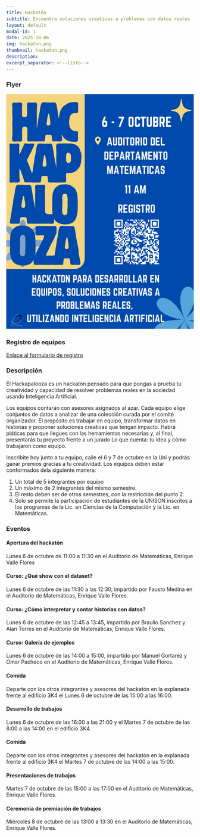```yaml
---
title: Hackatón
subtitle: Encuentra soluciones creativas a problemas con datos reales
layout: default
modal-id: 1
date: 2025-10-06
img: hackaton.png
thumbnail: hackaton.png
description: 
excerpt_separator: <!--listo-->
---
```


### Flyer

<img src="/img/hackapalooza.jpeg" alt="Flyer hackapalooza" class="img-responsive img-centered">

### Registro de equipos

[Enlace al formulario de registro](https://forms.cloud.microsoft/r/1wQzQzt7gi)

### Descripción

El Hackapalooza es un hackatón pensado para que pongas a prueba tu creatividad y capacidad de resolver problemas reales en la sociedad usando Inteligencia Artificial.

Los equipos contarán con asesores asignados al azar. Cada equipo elige conjuntos de datos a analizar de una colección curada por el comité organizador. El propósito es trabajar en equipo, transformar datos en historias y proponer soluciones creativas que tengan impacto. Habrá pláticas para que llegues con las herramientas necesarias y, al final, presentarás tu proyecto frente a un jurado Lo que cuenta: tu idea y cómo trabajaron como equipo.

Inscribite hoy junto a tu equipo, caile el 6 y 7 de octubre en la Uni y podrás ganar premios gracias a tu creatividad. Los equipos deben estar conformados dela siguiente manera:
1. Un total de 5 integrantes por equipo
2. Un máximo de 2 integrantes del mismo semestre.
3. El resto deben ser de otros semestres, con la restricción del punto 2.
4. Solo se permite la participación de estudiantes de la UNISON inscritos a los programas de la Lic. en Ciencias de la Computación y la Lic. en Matemáticas.

### Eventos

#### Apertura del hackatón

Lunes 6 de octubre de 11:00 a 11:30 en el Auditorio de Matemáticas, Enrique Valle Flores

#### Curso: ¿Qué show con el dataset?

Lunes 6 de octubre de las 11:30 a las 12:30, impartido por Fausto Medina en el Auditorio de Matemáticas, Enrique Valle Flores.

#### Curso: ¿Cómo interpretar y contar historias con datos?

Lunes 6 de octubre de las 12:45 a 13:45, impartido por Braulio Sanchez y Alan Torres en el Auditorio de Matemáticas, Enrique Valle Flores.

#### Curso: Galería de ejemplos

Lunes 6 de octubre de las 14:00 a 15:00, impartido por Manuel Gortarez y Omar Pacheco en el Auditorio de Matemáticas, Enrique Valle Flores.

#### Comida

Departe con los otros integrantes y asesores del hackatón en la explanada frente al edificio 3K4 el Lunes 6 de octubre de las 15:00 a las 16:00.

#### Desarrollo de trabajos

Lunes 6 de octubre de las 16:00 a las 21:00 y el Martes 7 de octubre de las 8:00 a las 14:00 en el edificio 3K4.

#### Comida

Departe con los otros integrantes y asesores del hackatón en la explanada frente al edificio 3K4 el Martes 7 de octubre de las 14:00 a las 15:00.

#### Presentaciones de trabajos

Martes 7 de octubre de las 15:00 a las 17:00 en el Auditorio de Matemáticas, Enrique Valle Flores.

#### Ceremonia de premiación de trabajos

Miércoles 8 de octubre de las 13:00 a 13:30 en el Auditorio de Matemáticas, Enrique Valle Flores.


<!--listo-->
